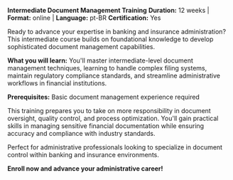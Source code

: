**Intermediate Document Management Training**
**Duration:** 12 weeks | **Format:** online | **Language:** pt-BR
**Certification:** Yes

Ready to advance your expertise in banking and insurance administration? This intermediate course builds on foundational knowledge to develop sophisticated document management capabilities.

**What you will learn:**
You'll master intermediate-level document management techniques, learning to handle complex filing systems, maintain regulatory compliance standards, and streamline administrative workflows in financial institutions.

**Prerequisites:**
Basic document management experience required

This training prepares you to take on more responsibility in document oversight, quality control, and process optimization. You'll gain practical skills in managing sensitive financial documentation while ensuring accuracy and compliance with industry standards.

Perfect for administrative professionals looking to specialize in document control within banking and insurance environments.

**Enroll now and advance your administrative career!**